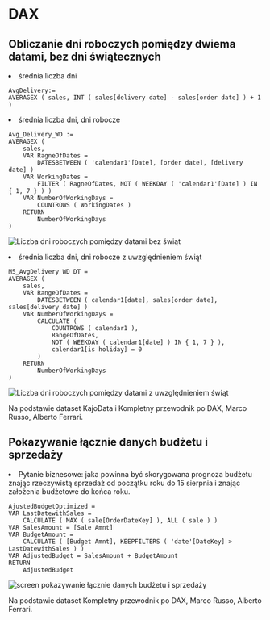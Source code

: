 # DAX
## Obliczanie dni roboczych pomiędzy dwiema datami, bez dni świątecznych
<li> średnia liczba dni

```
AvgDelivery:=
AVERAGEX ( sales, INT ( sales[delivery date] - sales[order date] ) + 1 )
```

<li> średnia liczba dni, dni robocze
    
```
Avg_Delivery_WD :=
AVERAGEX (
    sales,
    VAR RagneOfDates =
        DATESBETWEEN ( 'calendar1'[Date], [order date], [delivery date] )
    VAR WorkingDates =
        FILTER ( RagneOfDates, NOT ( WEEKDAY ( 'calendar1'[Date] ) IN { 1, 7 } ) )
    VAR NumberOfWorkingDays =
        COUNTROWS ( WorkingDates )
    RETURN
        NumberOfWorkingDays
)
```


![Liczba dni roboczych pomiędzy datami bez świąt](https://github.com/user-attachments/assets/d39c2b7a-5b6a-4c92-89b0-f969c989174b)

<li> średnia liczba dni, dni robocze z uwzględnieniem świąt
    
```
M5_AvgDelivery WD DT =
AVERAGEX (
    sales,
    VAR RangeOfDates =
        DATESBETWEEN ( calendar1[date], sales[order date], sales[delivery date] )
    VAR NumberOfWorkingDays =
        CALCULATE (
            COUNTROWS ( calendar1 ),
            RangeOfDates,
            NOT ( WEEKDAY ( calendar1[date] ) IN { 1, 7 } ),
            calendar1[is holiday] = 0
        )
    RETURN
        NumberOfWorkingDays
)

```

![Liczba dni roboczych pomiędzy datami z uwzględnieniem świąt](https://github.com/user-attachments/assets/98eaf19c-a7c5-4c72-bd97-e9613b5604e0)


Na podstawie dataset KajoData i Kompletny przewodnik po DAX, Marco Russo, Alberto Ferrari.

## Pokazywanie łącznie danych budżetu i sprzedaży

<li> Pytanie biznesowe: jaka powinna być skorygowana prognoza budżetu znając rzeczywistą sprzedaż od początku roku do 15 sierpnia i znając założenia budżetowe do końca roku.
    
```
AjustedBudgetOptimized =
VAR LastDatewithSales =
    CALCULATE ( MAX ( sale[OrderDateKey] ), ALL ( sale ) )
VAR SalesAmount = [Sale Amnt]
VAR BudgetAmount =
    CALCULATE ( [Budget Amnt], KEEPFILTERS ( 'date'[DateKey] > LastDatewithSales ) )
VAR AdjustedBudget = SalesAmount + BudgetAmount
RETURN
    AdjustedBudget
```

![screen pokazywanie łącznie danych budżetu i sprzedaży](https://github.com/user-attachments/assets/48c55c79-0484-4c2b-9c9a-198fc091aa51)

Na podstawie dataset Kompletny przewodnik po DAX, Marco Russo, Alberto Ferrari.





